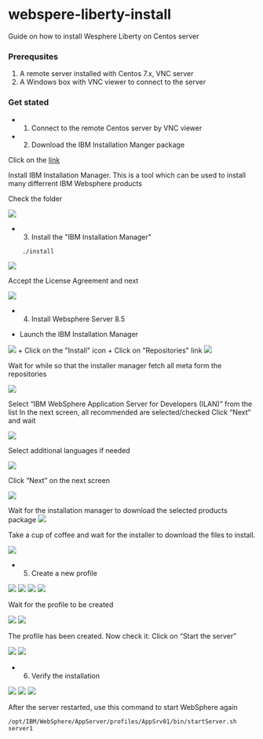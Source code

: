 # webspere-liberty-install
Guide on how to install Wesphere Liberty on Centos server


### Prerequsites

1. A remote server installed with Centos 7.x, VNC server
2. A Windows box with VNC viewer to connect to the server


### Get stated

- 1. Connect to the remote Centos server by VNC viewer
- 2. Download the IBM Installation Manger package

Click on the [link](https://download4.boulder.ibm.com/sdfdl/v2/sar/CM/RA/07hnt/0/Xa.2/Xb.jusyLTSp44S0MSxfbSR0jFZljMoCmsArctlgm3mZ38PsEPzElM8pGIWbvuk/Xc.CM/RA/07hnt/0/agent.installer.linux.gtk.x86_64_1.8.9000.20180313_1417.zip/Xd./Xf.LPR.D1VC/Xg.9721396/Xi.habanero/XY.habanero/XZ.wIAV7ge4CRRXyydTiF07Ro1fQw4/agent.installer.linux.gtk.x86_64_1.8.9000.20180313_1417.zip)
 
Install IBM Installation Manager. This is a tool which can be used to install many differrent IBM Websphere products

Check the folder 

<img src="docs/1-installation-manager-foler.png" />

- 3. Install the "IBM Installation Manager"

```
	./install
```
<img src="docs/2-installation-manager.png" />

Accept the License Agreement and next

<img src="docs/2-installation-manager-step2.png" />

- 4. Install Websphere Server 8.5

+ Launch the IBM Installation Manager

<img src="docs/3-installation-manager-launched.png" />
+ Click on the "Install" icon
+ Click on "Repositories" link

<img src="docs/4-select-repos.png" />

Wait for while so that the installer manager fetch all meta form the repositories

<img src="docs/5-select-was-8.5-toinstall.png" />

Select “IBM WebSphere Application Server for Developers (ILAN)” from the list
In the next screen, all recommended are selected/checked
Click “Next” and wait

<img src="docs/6-install-location.png" />

Select additional languages if needed

<img src="docs/7-install-features.png" />

Click “Next” on the next screen

<img src="docs/8-install-summary.png" />

Wait for the installation manager to download the selected products package
<img src="docs/9-installing.png" />

Take a cup of coffee and wait for the installer to download the files to install.

<img src="docs/10-install-done.png"/>

- 5. Create a new profile
<img src="docs/11-profile-step1.png"/>
<img src="docs/12-profile-step2.png"/>
<img src="docs/13-profile-step3.png"/>
<img src="docs/14-profile-step4.png"/>

Wait for the profile to be created

<img src="docs/15-profile-step5.png"/>


<img src="docs/16-first-step.png"/>

The profile has been created. Now check it: Click on “Start the server”

<img src="docs/17-first-step-1.png"/>
<img src="docs/18-first-step-2.png"/>


- 6. Verify the installation
<img src="docs/19-administrative.png"/>
<img src="docs/20-administrative-2.png"/>

<img src="docs/21-hello.png"/>

After the server restarted, use this command to start WebSphere again
```
/opt/IBM/WebSphere/AppServer/profiles/AppSrv01/bin/startServer.sh server1
```








